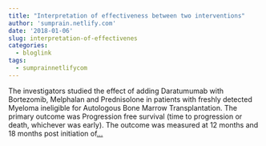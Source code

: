 ```yaml
---
title: "Interpretation of effectiveness between two interventions"
author: 'sumprain.netlify.com'
date: '2018-01-06'
slug: interpretation-of-effectivenes
categories:
  - bloglink
tags:
  - sumprainnetlifycom
---
```


The investigators studied the effect of adding Daratumumab with Bortezomib, Melphalan and Prednisolone in patients with freshly detected Myeloma ineligible for Autologous Bone Marrow Transplantation. The primary outcome was Progression free survival (time to progression or death, whichever was early). The outcome was measured at 12 months and 18 months post initiation of[... <i class="fas fa-external-link-alt"></i>](https://sumprain.netlify.com/post/which_drug_better/)

